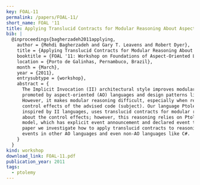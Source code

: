 ```yaml
---
key: FOAL-11
permalink: /papers/FOAL-11/
short_name: FOAL '11
title: Applying Translucid Contracts for Modular Reasoning About Aspect and Object Oriented Events
bib: |
  @inproceedings{bagherzadeh2011applying,
    author = {Mehdi Bagherzadeh and Gary T. Leavens and Robert Dyer},
    title = {Applying Translucid Contracts for Modular Reasoning About Aspect and Object Oriented Events},
    booktitle = {FOAL '11: Workshop on Foundations of Aspect-Oriented Languages workshop},
    location = {Porto de Galinhas, Pernambuco, Brazil},
    month = {March},
    year = {2011},
    entrysubtype = {workshop},
    abstract = {
      The Implicit Invocation (II) architectural style improves modularity and is
      promoted by aspect-oriented (AO) languages and design patterns like Observer.
      However, it makes modular reasoning difficult, especially when reasoning about
      control effects of the advised code (subject). Our language Ptolemy, which was
      inspired by II languages, uses translucid contracts for modular reasoning
      about the control effects; however, this reasoning relies on Ptolemy's event
      model, which has explicit event announcement and declared event types. In this
      paper we investigate how to apply translucid contracts to reasoning about
      events in other AO languages and even non-AO languages like C#.
    }
  }
kind: workshop
download_link: FOAL-11.pdf
publication_year: 2011
tags:
  - ptolemy
---
```

